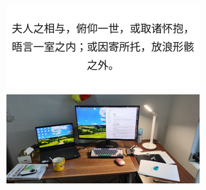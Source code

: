 <style>
    .hover-effect {
      background-color: white;
      padding: 10px;
      transition: background-color 0.3s ease;
      font-size:28px;
    }
    .hover-effect:hover {
  background-color: #42b983;
  color:white
}  
</style>
<div class="hover-effect" style="text-align: center;">
  <p style="line-height:3rem;">夫人之相与，俯仰一世，或取诸怀抱，<br>晤言一室之内；或因寄所托，放浪形骸之外。</p>
</div>

![](index.jpg)